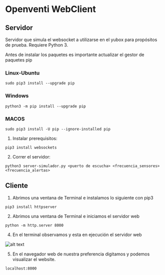 # Openventi WebClient

## Servidor

Servidor que simula el websocket a utilizarse en el yubox para propósitos de prueba. Requiere Python 3.

Antes de instalar los paquetes es importante actualizar el gestor de paquetes pip

### Linux-Ubuntu

~~~~
sudo pip3 install --upgrade pip
~~~~

### Windows

~~~~
python3 -m pip install --upgrade pip
~~~~

### MACOS

~~~~
sudo pip3 install -U pip --ignore-installed pip
~~~~

1. Instalar prerequisitos:

~~~~
pip3 install websockets
~~~~

2. Correr el servidor:

~~~~
python3 server-simulador.py <puerto de escucha> <frecuencia_sensores> <frecuencia_alertas>
~~~~

## Cliente

1. Abrimos una ventana de Terminal e instalamos lo siguiente con pip3

~~~~
pip3 install httpserver
~~~~

2. Abrimos una ventana de Terminal e iniciamos el servidor web

~~~~
python -m http.server 8000
~~~~

4. En el terminal observamos y esta en ejecución el servidor web

![alt text](https://www.poftut.com/wp-content/uploads/2018/07/img_5b4d5f569b669.png  "Logo Title Text 1")

5. En el navegador web de nuestra preferencia digitamos y podemos visualizar el website.

~~~~
localhost:8000
~~~~
